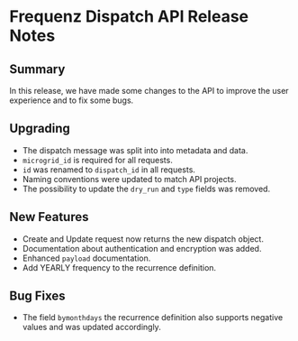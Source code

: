 # Frequenz Dispatch API Release Notes

## Summary

In this release, we have made some changes to the API to improve the user experience and to fix some bugs.

## Upgrading

* The dispatch message was split into into metadata and data.
* `microgrid_id` is required for all requests.
* `id` was renamed to `dispatch_id` in all requests.
* Naming conventions were updated to match API projects.
* The possibility to update the `dry_run` and `type` fields was removed.

## New Features

* Create and Update request now returns the new dispatch object.
* Documentation about authentication and encryption was added.
* Enhanced `payload` documentation.
* Add YEARLY frequency to the recurrence definition.

## Bug Fixes

* The field `bymonthdays` the recurrence definition also supports negative values and was updated accordingly.
